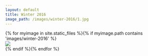 ```yaml
---
layout: default
title: Winter 2016
image_path: /images/winter-2016/1.jpg
---
```


<div class="row">
{% for myimage in site.static_files %}{% if myimage.path contains 'images/winter-2016' %}<div class="col-md-4"><img src="{{myimage.path}}"></div>{% endif %}{% endfor %}
</div>
